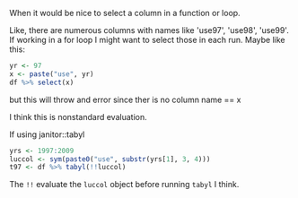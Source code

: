 When it would be nice to select a column in a function or loop.

Like, there are numerous columns with names like 'use97', 'use98', 'use99'. If working in a for loop I might want to select those in each run. Maybe like this:
```r
yr <- 97
x <- paste("use", yr)
df %>% select(x)
```
but this will throw and error since ther is no column name == x

I think this is nonstandard evaluation.

If using janitor::tabyl

```r
yrs <- 1997:2009
luccol <- sym(paste0("use", substr(yrs[1], 3, 4)))
t97 <- df %>% tabyl(!!luccol)
```
The `!!` evaluate the `luccol` object before running `tabyl` I think.
